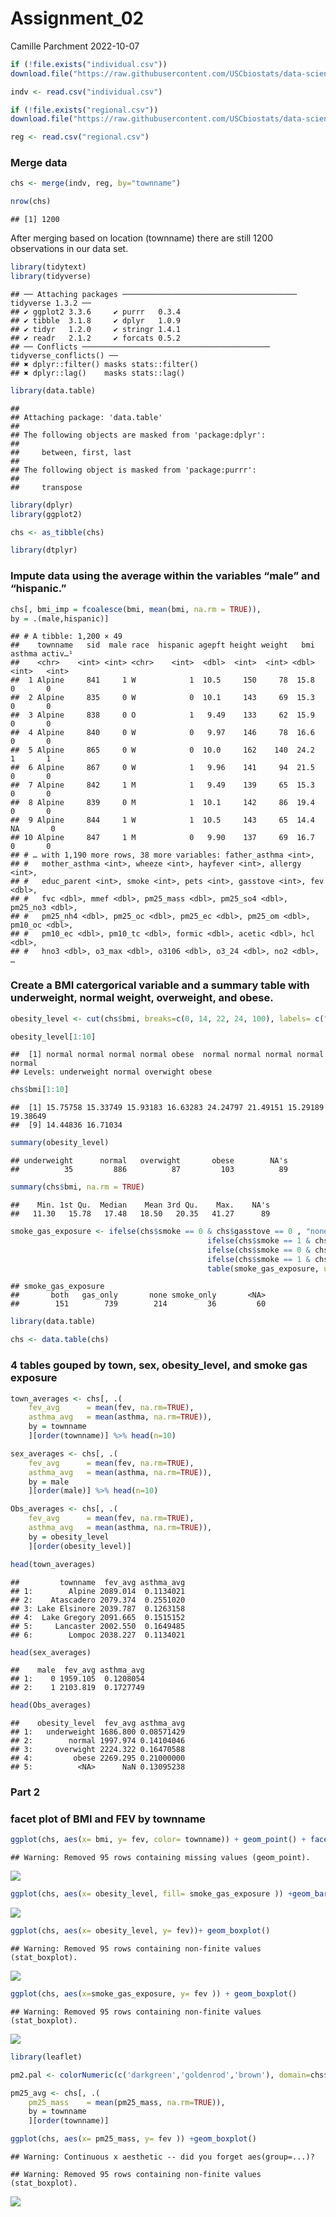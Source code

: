Assignment_02
================
Camille Parchment
2022-10-07

``` r
if (!file.exists("individual.csv"))
download.file("https://raw.githubusercontent.com/USCbiostats/data-science-data/master/01_chs/chs_individual.csv", "individual.csv", method="libcurl", timeout = 60)
```

``` r
indv <- read.csv("individual.csv")
```

``` r
if (!file.exists("regional.csv"))
download.file("https://raw.githubusercontent.com/USCbiostats/data-science-data/master/01_chs/chs_regional.csv", "regional.csv", method="libcurl", timeout = 60)
```

``` r
reg <- read.csv("regional.csv")
```

### Merge data

``` r
chs <- merge(indv, reg, by="townname")
```

``` r
nrow(chs)
```

    ## [1] 1200

After merging based on location (townname) there are still 1200
observations in our data set.

``` r
library(tidytext)
library(tidyverse)
```

    ## ── Attaching packages ─────────────────────────────────────── tidyverse 1.3.2 ──
    ## ✔ ggplot2 3.3.6     ✔ purrr   0.3.4
    ## ✔ tibble  3.1.8     ✔ dplyr   1.0.9
    ## ✔ tidyr   1.2.0     ✔ stringr 1.4.1
    ## ✔ readr   2.1.2     ✔ forcats 0.5.2
    ## ── Conflicts ────────────────────────────────────────── tidyverse_conflicts() ──
    ## ✖ dplyr::filter() masks stats::filter()
    ## ✖ dplyr::lag()    masks stats::lag()

``` r
library(data.table)
```

    ## 
    ## Attaching package: 'data.table'
    ## 
    ## The following objects are masked from 'package:dplyr':
    ## 
    ##     between, first, last
    ## 
    ## The following object is masked from 'package:purrr':
    ## 
    ##     transpose

``` r
library(dplyr)
library(ggplot2)
```

``` r
chs <- as_tibble(chs)
```

``` r
library(dtplyr)
```

### Impute data using the average within the variables “male” and “hispanic.”

``` r
chs[, bmi_imp = fcoalesce(bmi, mean(bmi, na.rm = TRUE)),
by = .(male,hispanic)]
```

    ## # A tibble: 1,200 × 49
    ##    townname   sid  male race  hispanic agepft height weight   bmi asthma activ…¹
    ##    <chr>    <int> <int> <chr>    <int>  <dbl>  <int>  <int> <dbl>  <int>   <int>
    ##  1 Alpine     841     1 W            1  10.5     150     78  15.8      0       0
    ##  2 Alpine     835     0 W            0  10.1     143     69  15.3      0       0
    ##  3 Alpine     838     0 O            1   9.49    133     62  15.9      0       0
    ##  4 Alpine     840     0 W            0   9.97    146     78  16.6      0       0
    ##  5 Alpine     865     0 W            0  10.0     162    140  24.2      1       1
    ##  6 Alpine     867     0 W            1   9.96    141     94  21.5      0       0
    ##  7 Alpine     842     1 M            1   9.49    139     65  15.3      0       0
    ##  8 Alpine     839     0 M            1  10.1     142     86  19.4      0       0
    ##  9 Alpine     844     1 W            1  10.5     143     65  14.4     NA       0
    ## 10 Alpine     847     1 M            0   9.90    137     69  16.7      0       0
    ## # … with 1,190 more rows, 38 more variables: father_asthma <int>,
    ## #   mother_asthma <int>, wheeze <int>, hayfever <int>, allergy <int>,
    ## #   educ_parent <int>, smoke <int>, pets <int>, gasstove <int>, fev <dbl>,
    ## #   fvc <dbl>, mmef <dbl>, pm25_mass <dbl>, pm25_so4 <dbl>, pm25_no3 <dbl>,
    ## #   pm25_nh4 <dbl>, pm25_oc <dbl>, pm25_ec <dbl>, pm25_om <dbl>, pm10_oc <dbl>,
    ## #   pm10_ec <dbl>, pm10_tc <dbl>, formic <dbl>, acetic <dbl>, hcl <dbl>,
    ## #   hno3 <dbl>, o3_max <dbl>, o3106 <dbl>, o3_24 <dbl>, no2 <dbl>, …

### Create a BMI catergorical variable and a summary table with underweight, normal weight, overweight, and obese.

``` r
obesity_level <- cut(chs$bmi, breaks=c(0, 14, 22, 24, 100), labels= c("underweight","normal", "overwight","obese"), right = FALSE)
```

``` r
obesity_level[1:10]
```

    ##  [1] normal normal normal normal obese  normal normal normal normal normal
    ## Levels: underweight normal overwight obese

``` r
chs$bmi[1:10]
```

    ##  [1] 15.75758 15.33749 15.93183 16.63283 24.24797 21.49151 15.29189 19.38649
    ##  [9] 14.44836 16.71034

``` r
summary(obesity_level) 
```

    ## underweight      normal   overwight       obese        NA's 
    ##          35         886          87         103          89

``` r
summary(chs$bmi, na.rm = TRUE)
```

    ##    Min. 1st Qu.  Median    Mean 3rd Qu.    Max.    NA's 
    ##   11.30   15.78   17.48   18.50   20.35   41.27      89

``` r
smoke_gas_exposure <- ifelse(chs$smoke == 0 & chs$gasstove == 0 , "none",
                                            ifelse(chs$smoke == 1 & chs$gasstove == 0, "smoke_only",
                                            ifelse(chs$smoke == 0 & chs$gasstove == 1, "gas_only",
                                            ifelse(chs$smoke == 1 & chs$gasstove == 1, "both", NA))))
                                            table(smoke_gas_exposure, useNA = "always")
```

    ## smoke_gas_exposure
    ##       both   gas_only       none smoke_only       <NA> 
    ##        151        739        214         36         60

``` r
library(data.table)
```

``` r
chs <- data.table(chs)
```

### 4 tables gouped by town, sex, obesity_level, and smoke gas exposure

``` r
town_averages <- chs[, .(
    fev_avg      = mean(fev, na.rm=TRUE),
    asthma_avg   = mean(asthma, na.rm=TRUE)),
    by = townname
    ][order(townname)] %>% head(n=10)
```

``` r
sex_averages <- chs[, .(
    fev_avg      = mean(fev, na.rm=TRUE),
    asthma_avg   = mean(asthma, na.rm=TRUE)),
    by = male
    ][order(male)] %>% head(n=10)
```

``` r
Obs_averages <- chs[, .(
    fev_avg      = mean(fev, na.rm=TRUE),
    asthma_avg   = mean(asthma, na.rm=TRUE)),
    by = obesity_level
    ][order(obesity_level)] 
```

``` r
head(town_averages)
```

    ##         townname  fev_avg asthma_avg
    ## 1:        Alpine 2089.014  0.1134021
    ## 2:    Atascadero 2079.374  0.2551020
    ## 3: Lake Elsinore 2039.787  0.1263158
    ## 4:  Lake Gregory 2091.665  0.1515152
    ## 5:     Lancaster 2002.550  0.1649485
    ## 6:        Lompoc 2038.227  0.1134021

``` r
head(sex_averages)
```

    ##    male  fev_avg asthma_avg
    ## 1:    0 1959.105  0.1208054
    ## 2:    1 2103.819  0.1727749

``` r
head(Obs_averages)
```

    ##    obesity_level  fev_avg asthma_avg
    ## 1:   underweight 1686.800 0.08571429
    ## 2:        normal 1997.974 0.14104046
    ## 3:     overwight 2224.322 0.16470588
    ## 4:         obese 2269.295 0.21000000
    ## 5:          <NA>      NaN 0.13095238

### Part 2

### facet plot of BMI and FEV by townname

``` r
ggplot(chs, aes(x= bmi, y= fev, color= townname)) + geom_point() + facet_wrap(~ townname, ncol = 4)
```

    ## Warning: Removed 95 rows containing missing values (geom_point).

![](README_files/figure-gfm/unnamed-chunk-25-1.png)<!-- -->

``` r
ggplot(chs, aes(x= obesity_level, fill= smoke_gas_exposure )) +geom_bar()
```

![](README_files/figure-gfm/unnamed-chunk-26-1.png)<!-- -->

``` r
ggplot(chs, aes(x= obesity_level, y= fev))+ geom_boxplot()
```

    ## Warning: Removed 95 rows containing non-finite values (stat_boxplot).

![](README_files/figure-gfm/unnamed-chunk-27-1.png)<!-- -->

``` r
ggplot(chs, aes(x=smoke_gas_exposure, y= fev )) + geom_boxplot()
```

    ## Warning: Removed 95 rows containing non-finite values (stat_boxplot).

![](README_files/figure-gfm/unnamed-chunk-28-1.png)<!-- -->

``` r
library(leaflet)
```

``` r
pm2.pal <- colorNumeric(c('darkgreen','goldenrod','brown'), domain=chs$pm25_mass)
```

``` r
pm25_avg <- chs[, .(
    pm25_mass    = mean(pm25_mass, na.rm=TRUE)),
    by = townname
    ][order(townname)] 
```

``` r
ggplot(chs, aes(x= pm25_mass, y= fev )) +geom_boxplot()
```

    ## Warning: Continuous x aesthetic -- did you forget aes(group=...)?

    ## Warning: Removed 95 rows containing non-finite values (stat_boxplot).

![](README_files/figure-gfm/unnamed-chunk-32-1.png)<!-- -->
